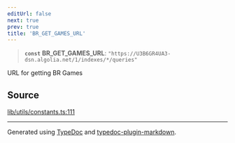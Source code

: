 ```yaml
---
editUrl: false
next: true
prev: true
title: 'BR_GET_GAMES_URL'
---
```


> **`const`** **BR_GET_GAMES_URL**: `"https://U3B6GR4UA3-dsn.algolia.net/1/indexes/*/queries"`

URL for getting BR Games

## Source

[lib/utils/constants.ts:111](https://github.com/favna/nintendo-switch-eshop/blob/27355e779102b48fc082af549592453043b2ac6e/src/lib/utils/constants.ts#L111)

---

Generated using [TypeDoc](https://typedoc.org) and [typedoc-plugin-markdown](https://typedoc-plugin-markdown.org).
